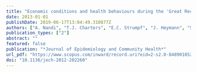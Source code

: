 ```yaml
---
title: "Economic conditions and health behaviours during the 'Great Recession'"
date: 2013-01-01
publishDate: 2019-06-17T13:04:49.310877Z
authors: ["A. Nandi", "T.J. Charters", "E.C. Strumpf", "J. Heymann", "S. Harper"]
publication_types: ["2"]
abstract: ""
featured: false
publication: "*Journal of Epidemiology and Community Health*"
url_pdf: "https://www.scopus.com/inward/record.uri?eid=2-s2.0-84890185255&doi=10.1136%2fjech-2012-202260&partnerID=40&md5=d8c4959a7f704b3a3651f83861ba8fc8"
doi: "10.1136/jech-2012-202260"
---
```



